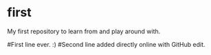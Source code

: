 # first
My first repository to learn from and play around with.

#First line ever. :)
#Second line added directly online with GitHub edit.
